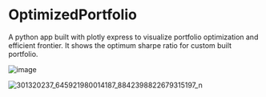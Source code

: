 # OptimizedPortfolio
A python app built with plotly express to visualize portfolio optimization and efficient frontier. It shows the optimum sharpe ratio for custom built portfolio.


![image](https://user-images.githubusercontent.com/27019757/187031069-0dc8a7b7-2b43-4483-ad04-fd3d3ae9f919.png)


![301320237_645921980014187_8842398822679315197_n](https://user-images.githubusercontent.com/27019757/187031247-0cbcd9f3-3577-4cc5-aa63-979f84e5abe7.png)
